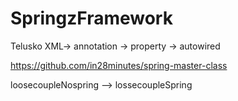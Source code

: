 # SpringzFramework
Telusko
XML-> annotation -> property -> autowired

https://github.com/in28minutes/spring-master-class

loosecoupleNospring --> lossecoupleSpring
